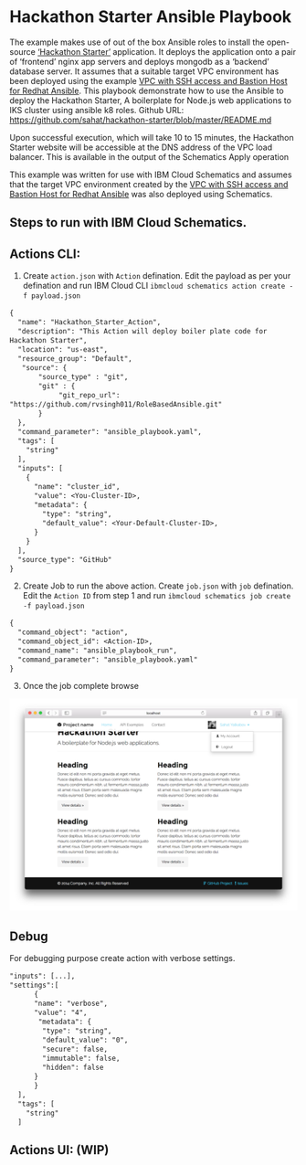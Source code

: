 # Hackathon Starter Ansible Playbook

The example makes use of out of the box Ansible roles to install the open-source [‘Hackathon Starter’]( https://github.com/sahat/hackathon-starter.git) application. It deploys the application onto a pair of ‘frontend’ nginx app servers and deploys mongodb as a ‘backend’ database server. It assumes that a suitable target VPC environment has been deployed using the example [VPC with SSH access and Bastion Host for Redhat Ansible](https://github.com/Cloud-Schematics/multitier-vpc-bastion-host).
This playbook demonstrate how to use the Ansible to deploy the Hackathon Starter, A boilerplate for Node.js web applications to IKS cluster using ansible k8 roles. 
Github URL: https://github.com/sahat/hackathon-starter/blob/master/README.md

Upon successful execution, which will take 10 to 15 minutes, the Hackathon Starter website will be accessible at the DNS address of the VPC load balancer. This is available in the output of the Schematics Apply operation   

This example was written for use with IBM Cloud Schematics and assumes that the target VPC environment created by the [VPC with SSH access and Bastion Host for Redhat Ansible](https://github.com/Cloud-Schematics/multitier-vpc-bastion-host) was also deployed using Schematics. 



## Steps to run with IBM Cloud Schematics. 

## Actions CLI:

1. Create `action.json` with `Action` defination. Edit the payload as per your defination and run IBM Cloud CLI `ibmcloud schematics action create -f payload.json`

```
{
  "name": "Hackathon_Starter_Action",
  "description": "This Action will deploy boiler plate code for Hackathon Starter",
  "location": "us-east",
  "resource_group": "Default",
   "source": {
       "source_type" : "git",
       "git" : {
            "git_repo_url": "https://github.com/rvsingh011/RoleBasedAnsible.git"
       }
  },
  "command_parameter": "ansible_playbook.yaml",
  "tags": [
    "string"
  ],
  "inputs": [
    {
      "name": "cluster_id",
      "value": <You-Cluster-ID>,
      "metadata": {
        "type": "string",
        "default_value": <Your-Default-Cluster-ID>,
      }
    }
  ],
  "source_type": "GitHub" 
}
```

2. Create Job to run the above action. Create `job.json` with `job` defination. Edit the `Action ID` from step 1 and run `ibmcloud schematics job create -f payload.json`

```
{
  "command_object": "action",
  "command_object_id": <Action-ID>,
  "command_name": "ansible_playbook_run",
  "command_parameter": "ansible_playbook.yaml"
}
```

3. Once the job complete browse  

![](./welcome_screen.png)


## Debug 

For debugging purpose create action with verbose settings.

```
"inputs": [...],
"settings":[
      {
      "name": "verbose",
      "value": "4",
       "metadata": {
        "type": "string",
        "default_value": "0",
        "secure": false,
        "immutable": false,
        "hidden": false
      }
      }
  ],
  "tags": [
    "string"
  ]
  ```

## Actions UI: (WIP)
